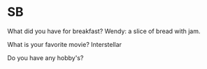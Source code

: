# SB

What did you have for breakfast?
Wendy: a slice of bread with jam.

What is your favorite movie?
Interstellar

Do you have any hobby's?
